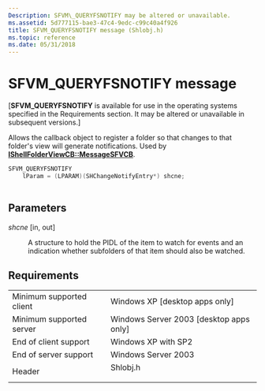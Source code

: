 ```yaml
---
Description: SFVM\_QUERYFSNOTIFY may be altered or unavailable.
ms.assetid: 5d777115-bae3-47c4-9edc-c99c40a4f926
title: SFVM_QUERYFSNOTIFY message (Shlobj.h)
ms.topic: reference
ms.date: 05/31/2018
---
```


# SFVM\_QUERYFSNOTIFY message

\[**SFVM\_QUERYFSNOTIFY** is available for use in the operating systems specified in the Requirements section. It may be altered or unavailable in subsequent versions.\]

Allows the callback object to register a folder so that changes to that folder's view will generate notifications. Used by [**IShellFolderViewCB::MessageSFVCB**](/windows/win32/api/shlobj_core/nf-shlobj_core-ishellfolderviewcb-messagesfvcb).


```C++
SFVM_QUERYFSNOTIFY 
    lParam = (LPARAM)(SHChangeNotifyEntry*) shcne;
            
```



## Parameters

<dl> <dt>

*shcne* \[in, out\]
</dt> <dd>

A structure to hold the PIDL of the item to watch for events and an indication whether subfolders of that item should also be watched.

</dd> </dl>

## Requirements



|                                     |                                                                                     |
|-------------------------------------|-------------------------------------------------------------------------------------|
| Minimum supported client<br/> | Windows XP \[desktop apps only\]<br/>                                         |
| Minimum supported server<br/> | Windows Server 2003 \[desktop apps only\]<br/>                                |
| End of client support<br/>    | Windows XP with SP2<br/>                                                      |
| End of server support<br/>    | Windows Server 2003<br/>                                                      |
| Header<br/>                   | <dl> <dt>Shlobj.h</dt> </dl> |



 

 
